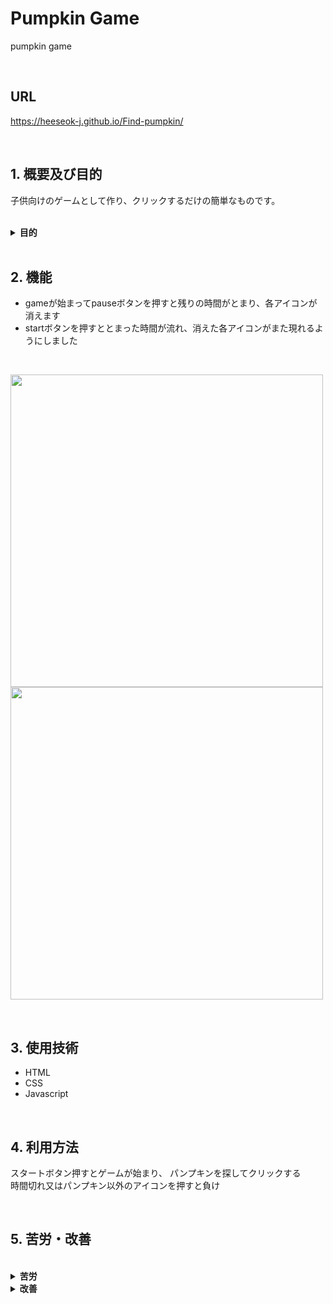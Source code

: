 # Pumpkin Game
 pumpkin game

</br>

## URL
 https://heeseok-j.github.io/Find-pumpkin/

</br>

## 1. 概要及び目的
 子供向けのゲームとして作り、クリックするだけの簡単なものです。
 
</br>
<details>
<summary><b>目的</b></summary>
<div markdown="1">

</br>

### 1-1. ゲームを作った理由
 - 子供の頃にゲームランド(Jr.naver gamerand)というサイトで楽しくした記憶があったため
 - 難しいこと無く、簡単に操作できるため
 
</br> 
 
### 1-2. 参考サイト
 - 現在のJr.naverサイト(https://jr.naver.com/)
 - ニュース記事(https://www.edaily.co.kr/news/read?newsId=03568646622394784&mediaCodeNo=257)
 
 </br>
 
 </div>
</details>
  
</br>

## 2. 機能
 - gameが始まってpauseボタンを押すと残りの時間がとまり、各アイコンが消えます
 - startボタンを押すととまった時間が流れ、消えた各アイコンがまた現れるようにしました
 
 </br>
 
<img src="https://user-images.githubusercontent.com/89200643/235615530-9d2118db-e544-4ce0-a71f-e0eaff7e444d.png" width="500px">         <img src="https://user-images.githubusercontent.com/89200643/235615533-9aaf7c58-b9d3-4b0f-955a-c33d6ae640eb.png" width="500px">

</br>

## 3. 使用技術
- HTML
- CSS
- Javascript

</br>

## 4. 利用方法
 スタートボタン押すとゲームが始まり、 パンプキンを探してクリックする</br>
 時間切れ又はパンプキン以外のアイコンを押すと負け
 
</br>

## 5. 苦労・改善

</br>
<details>
<summary><b>苦労</b></summary>
<div markdown="1">

</br>

### 5-1. pauseとstartボタンを入替で時間とまり
 - ゲームする側にもう少し楽に、そして綺麗な状態を見せたかった
 - ause後にstart押すと5秒がリセットされる問題があってこれを解決するまで２~３週間ぐらいかかってしまった
 
---

remainingTimeSecという残りの時間を表現できる設定しました。

 ```javascript
 function remainingTimeSec() {
  if (!started) {
    updateTimerText(startTime);
    timer = setInterval(() => {
      updateTimerText(--startTime);
      if (startTime <= 0) {
        clearInterval(timer);
        // call finish game
        finishGame();
        showPopUpText("YOU LOSE!");
        return;
      }
    }, 1000);
  }
}
```

---
puaseボタン押したらclearIntervalでタイマーをとまることにした
```javascript
pauseBtn.addEventListener("click", () => {
  if (started) {
    showPauseBtn();
    started = false;
    remainingTimeSec();
  } else {
    clearInterval(timer);
    showPlayBtn();
    started = true;
  }
});
```
---
ゲーム終了後、再スタートボタン押すと初期化設定のじかんである5秒にするようにコードを作りました。
```javascript
popUpRefresh.addEventListener("click", () => {
  // time initialization
  startTime = 5;
  // call game
  startGame();
  // call hide popup
  hidePopUp();
  // pause and stop button visible
  pauseAndstopBtn.style.visibility = "visible";
  showPauseBtn();
});
```

</br> 

  </div>
</details>

<details>
<summary><b>改善</b></summary>
<div markdown="1">

</br>

### 5.2 ゲーム終了後又は負けたときにクリックできないように設定

 finishGameの方にtrue設定でクリックしても動作ができないようにしました。

```javascript
function finishGame(lose) {
  pauseAndstopBtn.style.visibility = "hidden";
  showPopUp();
  clearInterval(timer);
  showPopUpText(lose ? "YOU LOSE!" : "YOU WIN!");
  started = true;
}
```

</br>

### 5.3 コードmatches VS containsの違い改善
 - contains : 対象の文字列から探そうとする文字列が含まれているか確認したいとき
 - matches  : 対象の文字列から数字、英文字等が含まれているか確認したいとき
 
 今は簡単なコードのため、両方とも使えて問題はないと思いますが、</br>
 無数のコードがある場合を考えて具体的に現すために変えました。
 
 ---
 
 -fieldのclick event**改善後**
 
  ```javascript
field.addEventListener("click", (event) => {
  // mouse target
  const thisTarget = event.target;
  // if ) target = pumpkin
  if (thisTarget.classList.contains("pumpkin")) {
    thisTarget.remove();
    score++;
    updateScoreText();
    if (pumpkinCount === score) {
      finishGame();
      showPopUpText("YOU WIN");
    }
  } else if (
    thisTarget.classList.contains("skull") ||
    thisTarget.classList.contains("frankenstein")
  ) {
    finishGame();
    showPopUpText("REPLAY?");
  }
});
 ```
 
 ---
 
 fieldのclick event**改善後**
 
 ```javascript
 function onFieldClick(event) {
  if (started) {
    return;
  }
  const target = event.target;
  if (target.matches(".pumpkin")) {
    target.remove();
    score++;
    updateScoreText();
    if (score === PUMPKIN_COUNT) {
      finishGame();
    }
  } else if (target.matches(".skull") || target.matches(".frankenstein")) {
    finishGame();
    showPopUpText("YOU LOSE!");
  }
}
 ```
 
 </br>
 
 ### 5.4 再スタートクリックするときに画面が揺れるPopup改善
 CSSでclassのpop_upのところをheightを140pxから130pxにサイズを減らして改善しました。
 
 </br>
 
 </div>
</details>
